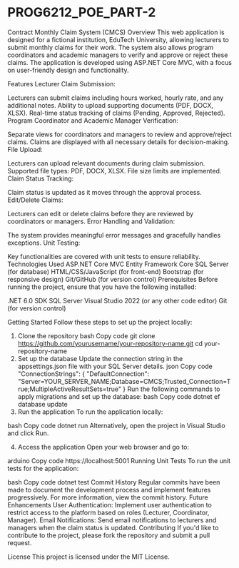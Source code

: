 # PROG6212_POE_PART-2
Contract Monthly Claim System (CMCS)
Overview
This web application is designed for a fictional institution, EduTech University, allowing lecturers to submit monthly claims for their work. The system also allows program coordinators and academic managers to verify and approve or reject these claims. The application is developed using ASP.NET Core MVC, with a focus on user-friendly design and functionality.

Features
Lecturer Claim Submission:

Lecturers can submit claims including hours worked, hourly rate, and any additional notes.
Ability to upload supporting documents (PDF, DOCX, XLSX).
Real-time status tracking of claims (Pending, Approved, Rejected).
Program Coordinator and Academic Manager Verification:

Separate views for coordinators and managers to review and approve/reject claims.
Claims are displayed with all necessary details for decision-making.
File Upload:

Lecturers can upload relevant documents during claim submission.
Supported file types: PDF, DOCX, XLSX.
File size limits are implemented.
Claim Status Tracking:

Claim status is updated as it moves through the approval process.
Edit/Delete Claims:

Lecturers can edit or delete claims before they are reviewed by coordinators or managers.
Error Handling and Validation:

The system provides meaningful error messages and gracefully handles exceptions.
Unit Testing:

Key functionalities are covered with unit tests to ensure reliability.
Technologies Used
ASP.NET Core MVC
Entity Framework Core
SQL Server (for database)
HTML/CSS/JavaScript (for front-end)
Bootstrap (for responsive design)
Git/GitHub (for version control)
Prerequisites
Before running the project, ensure that you have the following installed:

.NET 6.0 SDK
SQL Server
Visual Studio 2022 (or any other code editor)
Git (for version control)

Getting Started
Follow these steps to set up the project locally:

1. Clone the repository
bash
Copy code
git clone https://github.com/yourusername/your-repository-name.git
cd your-repository-name
2. Set up the database
Update the connection string in the appsettings.json file with your SQL Server details.
json
Copy code
"ConnectionStrings": {
    "DefaultConnection": "Server=YOUR_SERVER_NAME;Database=CMCS;Trusted_Connection=True;MultipleActiveResultSets=true"
}
Run the following commands to apply migrations and set up the database:
bash
Copy code
dotnet ef database update
3. Run the application
To run the application locally:

bash
Copy code
dotnet run
Alternatively, open the project in Visual Studio and click Run.

4. Access the application
Open your web browser and go to:

arduino
Copy code
https://localhost:5001
Running Unit Tests
To run the unit tests for the application:

bash
Copy code
dotnet test
Commit History
Regular commits have been made to document the development process and implement features progressively. For more information, view the commit history.
Future Enhancements
User Authentication: Implement user authentication to restrict access to the platform based on roles (Lecturer, Coordinator, Manager).
Email Notifications: Send email notifications to lecturers and managers when the claim status is updated.
Contributing
If you'd like to contribute to the project, please fork the repository and submit a pull request.

License
This project is licensed under the MIT License.


